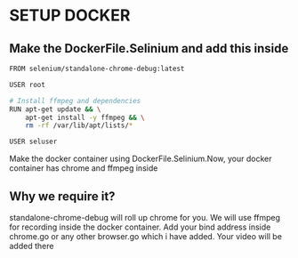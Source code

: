 # SETUP DOCKER
## Make the DockerFile.Selinium and add this inside
```bash
FROM selenium/standalone-chrome-debug:latest

USER root

# Install ffmpeg and dependencies
RUN apt-get update && \
    apt-get install -y ffmpeg && \
    rm -rf /var/lib/apt/lists/*

USER seluser
```
Make the docker container using DockerFile.Selinium.Now, your docker container has chrome and ffmpeg inside

## Why we require it?

standalone-chrome-debug will roll up chrome for you. We will use ffmpeg for recording inside the docker container. Add your bind address inside chrome.go or any other browser.go which i have added. Your video will be added there